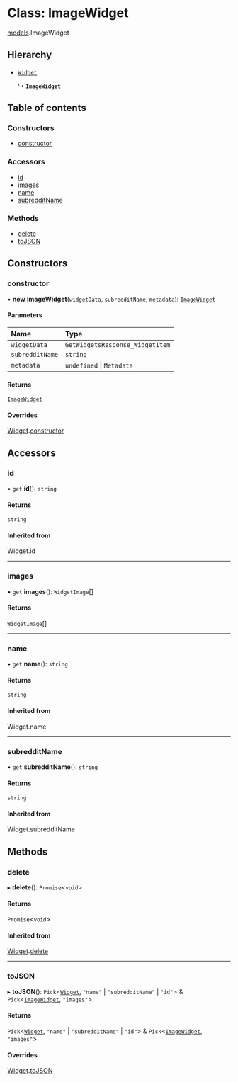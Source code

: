 # Class: ImageWidget

[models](../modules/models.md).ImageWidget

## Hierarchy

- [`Widget`](models.Widget.md)

  ↳ **`ImageWidget`**

## Table of contents

### Constructors

- [constructor](models.ImageWidget.md#constructor)

### Accessors

- [id](models.ImageWidget.md#id)
- [images](models.ImageWidget.md#images)
- [name](models.ImageWidget.md#name)
- [subredditName](models.ImageWidget.md#subredditname)

### Methods

- [delete](models.ImageWidget.md#delete)
- [toJSON](models.ImageWidget.md#tojson)

## Constructors

### <a id="constructor" name="constructor"></a> constructor

• **new ImageWidget**(`widgetData`, `subredditName`, `metadata`): [`ImageWidget`](models.ImageWidget.md)

#### Parameters

| Name            | Type                            |
| :-------------- | :------------------------------ |
| `widgetData`    | `GetWidgetsResponse_WidgetItem` |
| `subredditName` | `string`                        |
| `metadata`      | `undefined` \| `Metadata`       |

#### Returns

[`ImageWidget`](models.ImageWidget.md)

#### Overrides

[Widget](models.Widget.md).[constructor](models.Widget.md#constructor)

## Accessors

### <a id="id" name="id"></a> id

• `get` **id**(): `string`

#### Returns

`string`

#### Inherited from

Widget.id

---

### <a id="images" name="images"></a> images

• `get` **images**(): `WidgetImage`[]

#### Returns

`WidgetImage`[]

---

### <a id="name" name="name"></a> name

• `get` **name**(): `string`

#### Returns

`string`

#### Inherited from

Widget.name

---

### <a id="subredditname" name="subredditname"></a> subredditName

• `get` **subredditName**(): `string`

#### Returns

`string`

#### Inherited from

Widget.subredditName

## Methods

### <a id="delete" name="delete"></a> delete

▸ **delete**(): `Promise`\<`void`\>

#### Returns

`Promise`\<`void`\>

#### Inherited from

[Widget](models.Widget.md).[delete](models.Widget.md#delete)

---

### <a id="tojson" name="tojson"></a> toJSON

▸ **toJSON**(): `Pick`\<[`Widget`](models.Widget.md), `"name"` \| `"subredditName"` \| `"id"`\> & `Pick`\<[`ImageWidget`](models.ImageWidget.md), `"images"`\>

#### Returns

`Pick`\<[`Widget`](models.Widget.md), `"name"` \| `"subredditName"` \| `"id"`\> & `Pick`\<[`ImageWidget`](models.ImageWidget.md), `"images"`\>

#### Overrides

[Widget](models.Widget.md).[toJSON](models.Widget.md#tojson)
